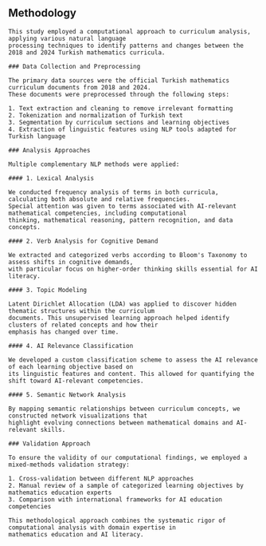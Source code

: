 ## Methodology
    
    This study employed a computational approach to curriculum analysis, applying various natural language 
    processing techniques to identify patterns and changes between the 2018 and 2024 Turkish mathematics curricula.
    
    ### Data Collection and Preprocessing
    
    The primary data sources were the official Turkish mathematics curriculum documents from 2018 and 2024. 
    These documents were preprocessed through the following steps:
    
    1. Text extraction and cleaning to remove irrelevant formatting
    2. Tokenization and normalization of Turkish text
    3. Segmentation by curriculum sections and learning objectives
    4. Extraction of linguistic features using NLP tools adapted for Turkish language
    
    ### Analysis Approaches
    
    Multiple complementary NLP methods were applied:
    
    #### 1. Lexical Analysis
    
    We conducted frequency analysis of terms in both curricula, calculating both absolute and relative frequencies. 
    Special attention was given to terms associated with AI-relevant mathematical competencies, including computational 
    thinking, mathematical reasoning, pattern recognition, and data concepts.
    
    #### 2. Verb Analysis for Cognitive Demand
    
    We extracted and categorized verbs according to Bloom's Taxonomy to assess shifts in cognitive demands, 
    with particular focus on higher-order thinking skills essential for AI literacy.
    
    #### 3. Topic Modeling
    
    Latent Dirichlet Allocation (LDA) was applied to discover hidden thematic structures within the curriculum 
    documents. This unsupervised learning approach helped identify clusters of related concepts and how their 
    emphasis has changed over time.
    
    #### 4. AI Relevance Classification
    
    We developed a custom classification scheme to assess the AI relevance of each learning objective based on 
    its linguistic features and content. This allowed for quantifying the shift toward AI-relevant competencies.
    
    #### 5. Semantic Network Analysis
    
    By mapping semantic relationships between curriculum concepts, we constructed network visualizations that 
    highlight evolving connections between mathematical domains and AI-relevant skills.
    
    ### Validation Approach
    
    To ensure the validity of our computational findings, we employed a mixed-methods validation strategy:
    
    1. Cross-validation between different NLP approaches
    2. Manual review of a sample of categorized learning objectives by mathematics education experts
    3. Comparison with international frameworks for AI education competencies
    
    This methodological approach combines the systematic rigor of computational analysis with domain expertise in 
    mathematics education and AI literacy.